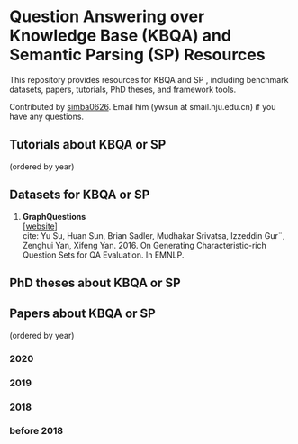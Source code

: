 # Question Answering over Knowledge Base (KBQA) and Semantic Parsing (SP) Resources

This repository provides resources for KBQA and SP , including benchmark datasets, papers, tutorials, PhD theses, and framework tools.

Contributed by [simba0626](https://github.com/simba0626). Email him (ywsun at smail.nju.edu.cn) if you have any questions.

## Tutorials about KBQA or SP
(ordered by year)

## Datasets for KBQA or SP

1. **GraphQuestions**  
[[website](https://github.com/ysu1989/GraphQuestions)]  
cite: Yu Su, Huan Sun, Brian Sadler, Mudhakar Srivatsa, Izzeddin Gur¨, Zenghui Yan, Xifeng Yan. 2016. On Generating Characteristic-rich Question Sets for QA Evaluation. In EMNLP.


## PhD theses about KBQA or SP

## Papers about KBQA or SP
(ordered by year)

### 2020

### 2019

### 2018

### before 2018
